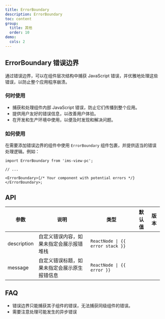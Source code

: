 ```yaml
---
title: ErrorBoundary
description: ErrorBoundary
toc: content
group:
  title: 其他
  order: 10
demo:
  cols: 2
---
```


## ErrorBoundary 错误边界

通过错误边界，可以在组件层次结构中捕获 JavaScript 错误，并优雅地处理这些错误，以防止整个应用程序崩溃。

### 何时使用

- 捕获和处理组件内部 JavaScript 错误，防止它们传播到整个应用。
- 提供用户友好的错误信息，以改善用户体验。
- 在开发和生产环境中使用，以便及时发现和解决问题。

### 如何使用

在需要添加错误边界的组件中使用 `ErrorBoundary` 组件包裹，并提供适当的错误处理逻辑。例如：

```tsx | pure
import ErrorBoundary from 'ims-view-pc';

// ...

<ErrorBoundary>{/* Your component with potential errors */}</ErrorBoundary>;
```

## API

| 参数        | 说明                                         | 类型                             | 默认值 | 版本 |
| ----------- | -------------------------------------------- | -------------------------------- | ------ | ---- |
| description | 自定义错误内容，如果未指定会展示报错堆栈     | `ReactNode \| {{ error stack }}` |        |
| message     | 自定义错误标题，如果未指定会展示原生报错信息 | `ReactNode \| {{ error }}`       |        |

## FAQ

- 错误边界只能捕获其子组件的错误，无法捕获同级组件的错误。
- 需要注意处理可能发生的异步错误
